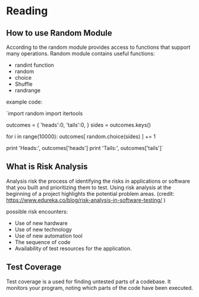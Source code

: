 # Reading

## How to use Random Module

According  to the random module provides access to functions that support many operations. Random module contains useful functions:

- randint function
- random
- choice
- Shuffle
- randrange

example code: 

`import random
import itertools

outcomes = { 'heads':0,
             'tails':0,
             }
sides = outcomes.keys()

for i in range(10000):
    outcomes[ random.choice(sides) ] += 1

print 'Heads:', outcomes['heads']
print 'Tails:', outcomes['tails']`


## What is Risk Analysis

Analysis risk the process of identifying the risks in applications or software that you built and prioritizing them to test. Using risk analysis at the beginning of a project highlights the potential problem areas. (credit: https://www.edureka.co/blog/risk-analysis-in-software-testing/ )

possible risk encounters: 

- Use of new hardware
- Use of new technology
- Use of new automation tool
- The sequence of code
- Availability of test resources for the application.

## Test Coverage

Test coverage is a used for finding untested parts of a codebase. It monitors your program, noting which parts of the code have been executed.  